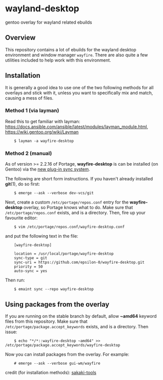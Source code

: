 # wayland-desktop
gentoo overlay for wayland related ebuilds

## Overview
This repository contains a lot of ebuilds for the wayland desktop environment and window manager `wayfire`. There are also quite a few utilities included to help work with this environment.

## Installation

It is generally a good idea to use one of the two following methods for all overlays and stick with it, unless you want to specifically mix and match, causing a mess of files.

### Method 1 (via layman)
Read this to get familiar with layman: https://docs.ansible.com/ansible/latest/modules/layman_module.html, https://wiki.gentoo.org/wiki/Layman

```
    $ layman -a wayfire-desktop
```

### Method 2 (manual)

As of version >= 2.2.16 of Portage, **wayfire-desktop** is can be installed (on Gentoo) via the [new plug-in sync system](https://wiki.gentoo.org/wiki/Project:Portage/Sync).

The following are short form instructions. If you haven't already installed **git**(1), do so first:

```
    $ emerge --ask --verbose dev-vcs/git 
```

Next, create a custom `/etc/portage/repos.conf` entry for the **wayfire-desktop** overlay, so Portage knows what to do. Make sure that `/etc/portage/repos.conf` exists, and is a directory. Then, fire up your favourite editor:

```
    $ vim /etc/portage/repos.conf/wayfire-desktop.conf
```

and put the following text in the file:

```
    [wayfire-desktop]

    location = /usr/local/portage/wayfire-desktop
    sync-type = git
    sync-uri = https://github.com/epsilon-0/wayfire-desktop.git
    priority = 50
    auto-sync = yes
```

Then run:

```
    $ emaint sync --repo wayfire-desktop
```

## Using packages from the overlay
If you are running on the stable branch by default, allow **~amd64** keyword files from this repository. Make sure that `/etc/portage/package.accept_keywords` exists, and is a directory. Then issue:

```
    $ echo "*/*::wayfire-desktop ~amd64" >> /etc/portage/package.accept_keywords/wayfire-desktop
```

Now you can install packages from the overlay. For example:

```
    # emerge --ask --verbose gui-wm/wayfire
```

credit (for installation methods): [sakaki-tools](https://github.com/sakaki-/sakaki-tools)

